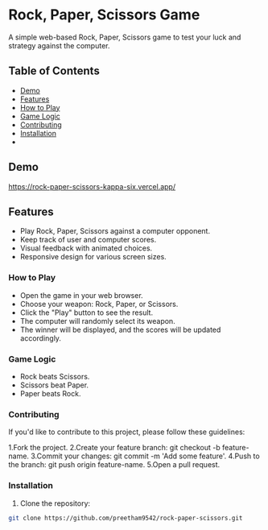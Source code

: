 # Rock, Paper, Scissors Game

A simple web-based Rock, Paper, Scissors game to test your luck and strategy against the computer.

## Table of Contents

- [Demo](#demo)
- [Features](#features)
- [How to Play](#how-to-play)
- [Game Logic](#game-logic)
- [Contributing](#contributing)
- [Installation](#Installation)
-  
## Demo

https://rock-paper-scissors-kappa-six.vercel.app/

## Features

- Play Rock, Paper, Scissors against a computer opponent.
- Keep track of user and computer scores.
- Visual feedback with animated choices.
- Responsive design for various screen sizes.

### How to Play

- Open the game in your web browser.
- Choose your weapon: Rock, Paper, or Scissors.
- Click the "Play" button to see the result.
- The computer will randomly select its weapon.
- The winner will be displayed, and the scores will be updated accordingly.

### Game Logic

- Rock beats Scissors.
- Scissors beat Paper.
- Paper beats Rock.

### Contributing

If you'd like to contribute to this project, please follow these guidelines:

1.Fork the project.
2.Create your feature branch: git checkout -b feature-name.
3.Commit your changes: git commit -m 'Add some feature'.
4.Push to the branch: git push origin feature-name.
5.Open a pull request.


### Installation

1. Clone the repository:

```bash
git clone https://github.com/preetham9542/rock-paper-scissors.git
